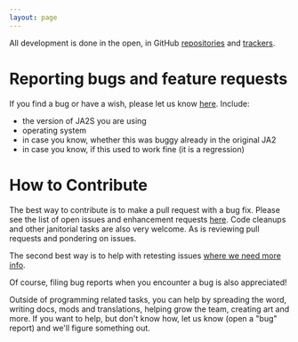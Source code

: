 ```yaml
---
layout: page
---
```


All development is done in the open, in GitHub [repositories](https://github.com/ja2-stracciatella) and [trackers](https://github.com/ja2-stracciatella/ja2-stracciatella/issues).

# Reporting bugs and feature requests

If you find a bug or have a wish, please let us know [here](https://github.com/ja2-stracciatella/ja2-stracciatella/issues). 
Include:
- the version of JA2S you are using
- operating system
- in case you know, whether this was buggy already in the original JA2
- in case you know, if this used to work fine (it is a regression)


# How to Contribute

The best way to contribute is to make a pull request with a bug fix. Please see the list of open
issues and enhancement requests [here](https://github.com/ja2-stracciatella/ja2-stracciatella/issues).
Code cleanups and other janitorial tasks are also very welcome. As is reviewing pull requests and pondering on issues.

The second best way is to help with retesting issues
[where we need more info](https://github.com/ja2-stracciatella/ja2-stracciatella/labels/retest).

Of course, filing bug reports when you encounter a bug is also appreciated!

Outside of programming related tasks, you can help by spreading the word, writing docs, mods and translations,
helping grow the team, creating art and more. If you want to help, but don't know how, let us know (open a "bug" report)
and we'll figure something out.
